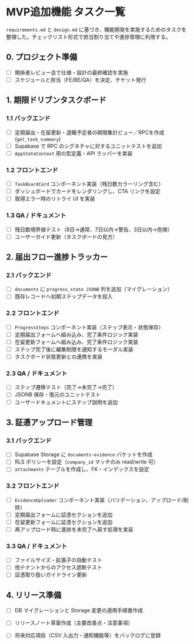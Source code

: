 # MVP追加機能 タスク一覧

`requirements.md` と `design.md` に基づき、機能開発を実施するためのタスクを整理した。チェックリスト形式で担当割り当てや進捗管理に利用する。

## 0. プロジェクト準備
- [ ] 関係者レビュー会で仕様・設計の最終確認を実施
- [ ] スケジュールと担当（FE/BE/QA）を決定、チケット発行

## 1. 期限ドリブンタスクボード
### 1.1 バックエンド
- [ ] 定期届出・在留更新・退職予定者の期限集計ビュー／RPCを作成 (`get_task_summary`)
- [ ] Supabase で RPC のシグネチャに対するユニットテストを追加
- [ ] `AppStateContext` 用の型定義・API ラッパーを実装

### 1.2 フロントエンド
- [ ] `TaskBoardCard` コンポーネント実装（残日数カラーリング含む）
- [ ] ダッシュボードでカードをレンダリングし、CTA リンクを設定
- [ ] 取得エラー時のリトライ UI を実装

### 1.3 QA / ドキュメント
- [ ] 残日数境界値テスト（8日→通常、7日以内→警告、3日以内→危険）
- [ ] ユーザーガイド更新（タスクボードの見方）

## 2. 届出フロー進捗トラッカー
### 2.1 バックエンド
- [ ] `documents` に `progress_state JSONB` 列を追加（マイグレーション）
- [ ] 既存レコードへ初期ステップデータを投入

### 2.2 フロントエンド
- [ ] `ProgressSteps` コンポーネント実装（ステップ表示・状態保存）
- [ ] 定期届出フォームへ組み込み、完了条件ロジック実装
- [ ] 在留更新フォームへ組み込み、完了条件ロジック実装
- [ ] ステップ完了後に編集制限を通知するモーダル実装
- [ ] タスクボード状態更新との連携を実装

### 2.3 QA / ドキュメント
- [ ] ステップ遷移テスト（完了→未完了→完了）
- [ ] JSONB 保存・復元のユニットテスト
- [ ] ユーザードキュメントにステップ説明を追加

## 3. 証憑アップロード管理
### 3.1 バックエンド
- [ ] Supabase Storage に `documents-evidence` バケットを作成
- [ ] RLS ポリシーを設定（`company_id` マッチのみ read/write 可）
- [ ] `attachments` テーブルを作成し、FK・インデックスを設定

### 3.2 フロントエンド
- [ ] `EvidenceUploader` コンポーネント実装（バリデーション、アップロード/削除）
- [ ] 定期届出フォームに証憑セクションを追加
- [ ] 在留更新フォームに証憑セクションを追加
- [ ] 再アップロード時に進捗を未完了へ戻す処理を実装

### 3.3 QA / ドキュメント
- [ ] ファイルサイズ・拡張子の自動テスト
- [ ] 他テナントからのアクセス遮断テスト
- [ ] 証憑取り扱いガイドライン更新

## 4. リリース準備
- [ ] DB マイグレーションと Storage 変更の適用手順書作成
- [ ] リリースノート草案作成（主要改善点・注意事項）
- [ ] 将来対応項目（CSV 入出力・通知機能等）をバックログに登録

